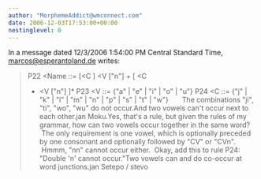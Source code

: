 ```yaml
---
author: "MorphemeAddict@wmconnect.com"
date: 2006-12-03T17:53:00+00:00
nestinglevel: 0
---
```

In a message dated 12/3/2006 1:54:00 PM Central Standard Time, [marcos@esperantoland.de](mailto://marcos@esperantoland.de) writes:

> P22 <Name
> ::= \[<C
>\] <V
> \["n"\] + \[ <C
> + <V
> \["n"\] \]\*
> P23 <V
> ::= {"a" | "e" | "i" | "o" | "u"}
> P24 <C
> ::= {"j" | "k" | "l" | "m" | "n" | "p" | "s" | "t" | "w"}  
>     The combinations "ji", "ti", "wo", "wu" do not occur.And two vowels can't occur next to each other.jan Moku.Yes, that's a rule, but given the rules of my grammar, how can two vowels occur together in the same word?  The only requirement is one vowel, which is optionally preceded by one consonant and optionally followed by "CV" or "CVn".  Hmmm, "nn" cannot occur either.  Okay, add this to rule P24: "Double 'n' cannot occur."Two vowels can and do co-occur at word junctions.jan Setepo / stevo